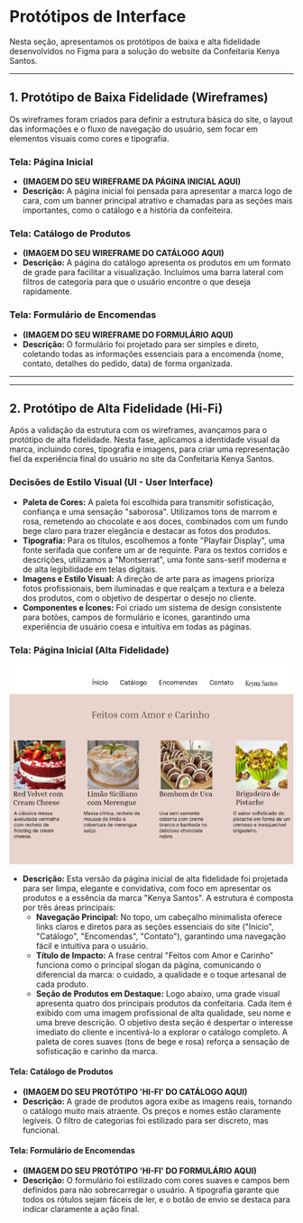 # Protótipos de Interface

Nesta seção, apresentamos os protótipos de baixa e alta fidelidade desenvolvidos no Figma para a solução do website da Confeitaria Kenya Santos.

---

## 1. Protótipo de Baixa Fidelidade (Wireframes)

Os wireframes foram criados para definir a estrutura básica do site, o layout das informações e o fluxo de navegação do usuário, sem focar em elementos visuais como cores e tipografia.

### Tela: Página Inicial
* **(IMAGEM DO SEU WIREFRAME DA PÁGINA INICIAL AQUI)**
* **Descrição:** A página inicial foi pensada para apresentar a marca logo de cara, com um banner principal atrativo e chamadas para as seções mais importantes, como o catálogo e a história da confeiteira.

### Tela: Catálogo de Produtos
* **(IMAGEM DO SEU WIREFRAME DO CATÁLOGO AQUI)**
* **Descrição:** A página do catálogo apresenta os produtos em um formato de grade para facilitar a visualização. Incluímos uma barra lateral com filtros de categoria para que o usuário encontre o que deseja rapidamente.

### Tela: Formulário de Encomendas
* **(IMAGEM DO SEU WIREFRAME DO FORMULÁRIO AQUI)**
* **Descrição:** O formulário foi projetado para ser simples e direto, coletando todas as informações essenciais para a encomenda (nome, contato, detalhes do pedido, data) de forma organizada.



---

---

## 2. Protótipo de Alta Fidelidade (Hi-Fi)

Após a validação da estrutura com os wireframes, avançamos para o protótipo de alta fidelidade. Nesta fase, aplicamos a identidade visual da marca, incluindo cores, tipografia e imagens, para criar uma representação fiel da experiência final do usuário no site da Confeitaria Kenya Santos.

### Decisões de Estilo Visual (UI - User Interface)

* **Paleta de Cores:** A paleta foi escolhida para transmitir sofisticação, confiança e uma sensação "saborosa". Utilizamos tons de marrom e rosa, remetendo ao chocolate e aos doces, combinados com um fundo bege claro para trazer elegância e destacar as fotos dos produtos.
* **Tipografia:** Para os títulos, escolhemos a fonte "Playfair Display", uma fonte serifada que confere um ar de requinte. Para os textos corridos e descrições, utilizamos a "Montserrat", uma fonte sans-serif moderna e de alta legibilidade em telas digitais.
* **Imagens e Estilo Visual:** A direção de arte para as imagens prioriza fotos profissionais, bem iluminadas e que realçam a textura e a beleza dos produtos, com o objetivo de despertar o desejo no cliente.
* **Componentes e Ícones:** Foi criado um sistema de design consistente para botões, campos de formulário e ícones, garantindo uma experiência de usuário coesa e intuitiva em todas as páginas.



### Tela: Página Inicial (Alta Fidelidade)
![Protótipo de Alta Fidelidade da Página Inicial](prototipos-finais/hifi-home.png)
* **Descrição:** Esta versão da página inicial de alta fidelidade foi projetada para ser limpa, elegante e convidativa, com foco em apresentar os produtos e a essência da marca "Kenya Santos". A estrutura é composta por três áreas principais:
    * **Navegação Principal:** No topo, um cabeçalho minimalista oferece links claros e diretos para as seções essenciais do site ("Início", "Catálogo", "Encomendas", "Contato"), garantindo uma navegação fácil e intuitiva para o usuário.
    * **Título de Impacto:** A frase central "Feitos com Amor e Carinho" funciona como o principal slogan da página, comunicando o diferencial da marca: o cuidado, a qualidade e o toque artesanal de cada produto.
    * **Seção de Produtos em Destaque:** Logo abaixo, uma grade visual apresenta quatro dos principais produtos da confeitaria. Cada item é exibido com uma imagem profissional de alta qualidade, seu nome e uma breve descrição. O objetivo desta seção é despertar o interesse imediato do cliente e incentivá-lo a explorar o catálogo completo. A paleta de cores suaves (tons de bege e rosa) reforça a sensação de sofisticação e carinho da marca.

#### Tela: Catálogo de Produtos
* **(IMAGEM DO SEU PROTÓTIPO 'HI-FI' DO CATÁLOGO AQUI)**
* **Descrição:** A grade de produtos agora exibe as imagens reais, tornando o catálogo muito mais atraente. Os preços e nomes estão claramente legíveis. O filtro de categorias foi estilizado para ser discreto, mas funcional.

#### Tela: Formulário de Encomendas
* **(IMAGEM DO SEU PROTÓTIPO 'HI-FI' DO FORMULÁRIO AQUI)**
* **Descrição:** O formulário foi estilizado com cores suaves e campos bem definidos para não sobrecarregar o usuário. A tipografia garante que todos os rótulos sejam fáceis de ler, e o botão de envio se destaca para indicar claramente a ação final.



